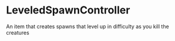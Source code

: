 # LeveledSpawnController
An item that creates spawns that level up in difficulty as you kill the creatures
